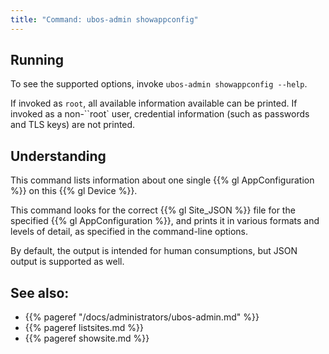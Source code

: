 ```yaml
---
title: "Command: ubos-admin showappconfig"
---
```


## Running

To see the supported options, invoke ``ubos-admin showappconfig --help``.

If invoked as ``root``, all available information available can be printed. If
invoked as a non-``root` user, credential information (such as passwords and
TLS keys) are not printed.

## Understanding

This command lists information about one single {{% gl AppConfiguration %}}
on this {{% gl Device %}}.

This command looks for the correct {{% gl Site_JSON %}} file for the specified
{{% gl AppConfiguration %}}, and prints it in various formats and levels of
detail, as specified in the command-line options.

By default, the output is intended for human consumptions, but JSON output is supported
as well.

## See also:

* {{% pageref "/docs/administrators/ubos-admin.md" %}}
* {{% pageref listsites.md %}}
* {{% pageref showsite.md %}}

